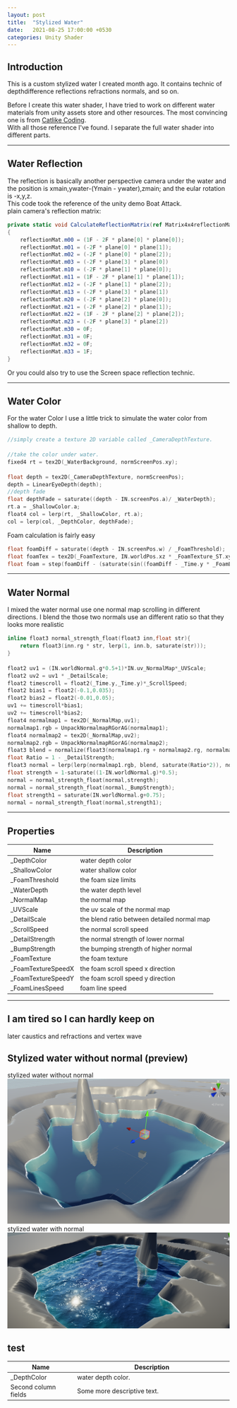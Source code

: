 ```yaml
---
layout: post
title:  "Stylized Water"
date:   2021-08-25 17:00:00 +0530
categories: Unity Shader
---
```

## Introduction
This is a custom stylized water I created month ago. It contains technic of depthdifference reflections refractions normals, and so on.  

Before I create this water shader, I have tried to work on different water materials from unity assets store and other resources. The most convincing one is from [Catlike Coding][catlike-coding].  
With all those reference I've found. I separate the full water shader into different parts.
- - -
## Water Reflection  
The reflection is basically another perspective camera under the water and the position is xmain,ywater-(Ymain - ywater),zmain; and the eular rotation is -x,y,z.  
This code took the reference of the unity demo Boat Attack.  
plain camera's reflection matrix:
``` csharp
private static void CalculateReflectionMatrix(ref Matrix4x4reflectionMat, Vector4 plane)
{
    reflectionMat.m00 = (1F - 2F * plane[0] * plane[0]);
    reflectionMat.m01 = (-2F * plane[0] * plane[1]);
    reflectionMat.m02 = (-2F * plane[0] * plane[2]);
    reflectionMat.m03 = (-2F * plane[3] * plane[0])
    reflectionMat.m10 = (-2F * plane[1] * plane[0]);
    reflectionMat.m11 = (1F - 2F * plane[1] * plane[1]);
    reflectionMat.m12 = (-2F * plane[1] * plane[2]);
    reflectionMat.m13 = (-2F * plane[3] * plane[1])
    reflectionMat.m20 = (-2F * plane[2] * plane[0]);
    reflectionMat.m21 = (-2F * plane[2] * plane[1]);
    reflectionMat.m22 = (1F - 2F * plane[2] * plane[2]);
    reflectionMat.m23 = (-2F * plane[3] * plane[2])
    reflectionMat.m30 = 0F;
    reflectionMat.m31 = 0F;
    reflectionMat.m32 = 0F;
    reflectionMat.m33 = 1F;
}
```
Or you could also try to use the Screen space reflection technic.  
- - - 
## Water Color 
For the water Color I use a little trick to simulate the water color from shallow to depth.   
```c
//simply create a texture 2D variable called _CameraDepthTexture.

//take the color under water.
fixed4 rt = tex2D(_WaterBackground, normScreenPos.xy);

float depth = tex2D(_CameraDepthTexture, normScreenPos);
depth = LinearEyeDepth(depth);
//depth fade
float depthFade = saturate((depth - IN.screenPos.a)/ _WaterDepth);
rt.a = _ShallowColor.a;
float4 col = lerp(rt, _ShallowColor, rt.a);
col = lerp(col, _DepthColor, depthFade);
```
Foam calculation is fairly easy 
``` c
float foamDiff = saturate((depth - IN.screenPos.w) / _FoamThreshold);
float foamTex = tex2D(_FoamTexture, IN.worldPos.xz * _FoamTexture_ST.xy + _Time.y * float2(_FoamTextureSpeedX, _FoamTextureSpeedY));
float foam = step(foamDiff - (saturate(sin((foamDiff - _Time.y * _FoamLinesSpeed) * 8 * UNITY_PI)) * (1.0 - foamDiff)), foamTex);
```
***
## Water Normal
I mixed the water normal use one normal map scrolling in different directions. I blend the those two normals use an different ratio so that they looks more realistic
```c
inline float3 normal_strength_float(float3 inn,float str){
    return float3(inn.rg * str, lerp(1, inn.b, saturate(str)));
}

float2 uv1 = (IN.worldNormal.g*0.5+1)*IN.uv_NormalMap*_UVScale;
float2 uv2 = uv1 * _DetailScale;
float2 timescroll = float2(_Time.y,_Time.y)*_ScrollSpeed; 
float2 bias1 = float2(-0.1,0.035);
float2 bias2 = float2(-0.01,0.05);
uv1 += timescroll*bias1;
uv2 += timescroll*bias2;
float4 normalmap1 = tex2D(_NormalMap,uv1);
normalmap1.rgb = UnpackNormalmapRGorAG(normalmap1);
float4 normalmap2 = tex2D(_NormalMap,uv2);
normalmap2.rgb = UnpackNormalmapRGorAG(normalmap2);
float3 blend = normalize(float3(normalmap1.rg + normalmap2.rg, normalmap1.b * normalmap2.b));
float Ratio = 1 - _DetailStrength;
float3 normal = lerp(lerp(normalmap1.rgb, blend, saturate(Ratio*2)), normalmap2.rgb, saturate((Ratio-0.5)*2));
float strength = 1-saturate((1-IN.worldNormal.g)*0.5);
normal = normal_strength_float(normal,strength);
normal = normal_strength_float(normal,_BumpStrength);
float strength1 = saturate(IN.worldNormal.g+0.75);
normal = normal_strength_float(normal,strength1);
```
***
## Properties
| Name  |Description|
| ----  |   ----    |   
| _DepthColor | water depth color|
| _ShallowColor | water shallow color|
| _FoamThreshold | the foam size limits|
| _WaterDepth | the water depth level|
| _NormalMap  | the normal map |
| _UVScale | the uv scale of the normal map|
| _DetailScale | the blend ratio between detailed normal map|
| _ScrollSpeed | the normal scroll speed|
| _DetailStrength| the normal strength of lower normal|
| _BumpStrength | the bumping strength of higher normal|
| _FoamTexture | the foam texture |
| _FoamTextureSpeedX | the foam scroll speed x direction|
| _FoamTextureSpeedY | the foam scroll speed y direction|
| _FoamLinesSpeed | foam line speed|

***
## I am tired so I can hardly keep on 
later caustics and refractions and vertex wave

## Stylized water without normal (preview)
stylized water without normal
![Stylized water](/assets/waterimg/stylized_water.png)
stylized water with normal 
![Stylized water with normal](/assets/waterimg/water_withnormal.png)

[catlike-coding]: https://catlikecoding.com/unity/tutorials/flow/looking-through-water/

## test
<table>
<colgroup>
<col width="30%" />
<col width="70%" />
</colgroup>
<thead>
<tr class="header">
<th>Name</th>
<th>Description</th>
</tr>
</thead>
<tbody>
<tr>
<td markdown="span">_DepthColor</td>
<td markdown="span"> water depth color.</td>
</tr>
<tr>
<td markdown="span">Second column fields</td>
<td markdown="span">Some more descriptive text.
</td>
</tr>
</tbody>
</table> 
